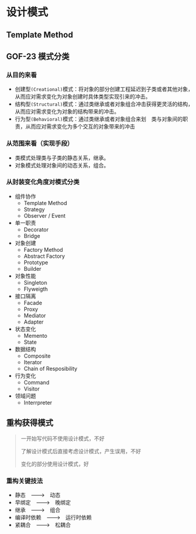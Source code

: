 # 设计模式

## Template Method

## GOF-23 模式分类

### 从目的来看

* 创建型`(Creational)`模式：将对象的部分创建工程延迟到子类或者其他对象，从而应对需求变化为对象创建时具体类型实现引来的冲击。
* 结构型`(Structural)`模式：通过类继承或者对象组合冲击获得更灵活的结构，从而应对需求变化为对象的结构带来的冲击。
* 行为型`(Behavioral)`模式：通过类继承或者对象组合来划　类与对象间的职责，从而应对需求变化为多个交互的对象带来的冲击

### 从范围来看（实现手段）

* 类模式处理类与子类的静态关系，继承。
* 对象模式处理对象间的动态关系，组合。

### 从封装变化角度对模式分类

* 组件协作
  * Template Method
  * Strategy
  * Observer / Event
* 单一职责
  * Decorator
  * Bridge
* 对象创建
  * Factory Method
  * Abstract Factory
  * Prototype
  * Builder
* 对象性能
  * Singleton
  * Flyweigth
* 接口隔离
  * Facade
  * Proxy
  * Mediator
  * Adapter
* 状态变化
  * Memento
  * State
* 数据结构
  * Composite
  * Iterator
  * Chain of Resposibility
* 行为变化
  * Command
  * Visitor
* 领域问题
  * Interrpreter

## 重构获得模式

> 一开始写代码不使用设计模式，不好
>
> 了解设计模式后直接考虑设计模式，产生误用，不好
>
> 变化的部分使用设计模式，好

### 重构关键技法

* 静态　--->　动态
* 早绑定　--->　晚绑定
* 继承　--->　组合
* 编译时依赖　--->　运行时依赖
* 紧耦合　--->　松耦合